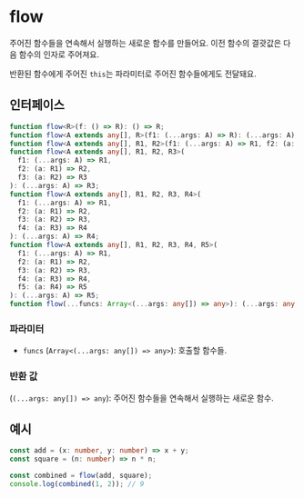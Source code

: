 # flow

주어진 함수들을 연속해서 실행하는 새로운 함수를 만들어요. 이전 함수의 결괏값은 다음 함수의 인자로 주어져요.

반환된 함수에게 주어진 `this`는 파라미터로 주어진 함수들에게도 전달돼요.

## 인터페이스

```typescript
function flow<R>(f: () => R): () => R;
function flow<A extends any[], R>(f1: (...args: A) => R): (...args: A) => R;
function flow<A extends any[], R1, R2>(f1: (...args: A) => R1, f2: (a: R1) => R2): (...args: A) => R2;
function flow<A extends any[], R1, R2, R3>(
  f1: (...args: A) => R1,
  f2: (a: R1) => R2,
  f3: (a: R2) => R3
): (...args: A) => R3;
function flow<A extends any[], R1, R2, R3, R4>(
  f1: (...args: A) => R1,
  f2: (a: R1) => R2,
  f3: (a: R2) => R3,
  f4: (a: R3) => R4
): (...args: A) => R4;
function flow<A extends any[], R1, R2, R3, R4, R5>(
  f1: (...args: A) => R1,
  f2: (a: R1) => R2,
  f3: (a: R2) => R3,
  f4: (a: R3) => R4,
  f5: (a: R4) => R5
): (...args: A) => R5;
function flow(...funcs: Array<(...args: any[]) => any>): (...args: any[]) => any;
```

### 파라미터

- `funcs` (`Array<(...args: any[]) => any>`): 호출할 함수들.

### 반환 값

(`(...args: any[]) => any`): 주어진 함수들을 연속해서 실행하는 새로운 함수.

## 예시

```typescript
const add = (x: number, y: number) => x + y;
const square = (n: number) => n * n;

const combined = flow(add, square);
console.log(combined(1, 2)); // 9
```
